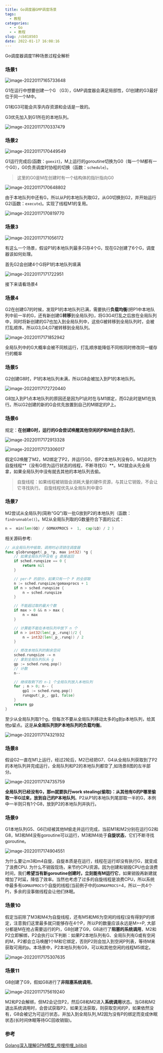 ```yaml
---
title: Go调度器GMP调度场景
tags:
  - 教程
categories:
  - - Go
  - - 教程
slug: /cb818503
date: 2022-01-17 16:08:16
---
```


 Go调度器调度11种场景过程全解析

<!--more-->

### 场景1

![image-20220117165733648](index/image-20220117165733648.png)

G1在运行中想要创建一个G （G3），GMP调度器会满足局部性，G1创建的G3最好位于同一个M中。

G1和G3可能会共享内存资源和会话是一致的。

G3优先加入到G1所在的本地队列。

![image-20220117170337479](index/image-20220117170337479.png)

### 场景2

![image-20220117170449549](index/image-20220117170449549.png)

G1运行完成后(函数：`goexit`)，M上运行的goroutine切换为G0（每一个M都有一个G0），G0负责调度时协程的切换（函数：`schedule`）。

> 这里的G0是M在创建时有一个结构体的指针指向G0

![image-20220117170648802](index/image-20220117170648802.png)

由于本地队列中还有G，所以从P的本地队列取G2，从G0切换到G2，并开始运行G2(函数：`execute`)。实现了线程M1的复用。

![image-20220117170819770](index/image-20220117170819770.png)

### 场景3

![image-20220117171056172](index/image-20220117171056172.png)

有这么一个场景，假设P1的本地队列最多只存4个G，现在G2创建了6个G，调度器该如何处理。

首先G2会创建4个G将P1的本地队列填满

![image-20220117171722951](index/image-20220117171722951.png)

接下来请看场景4

### 场景4

G2在创建G7的时候，发现P1的本地队列已满，需要执行**负载均衡**(把P1中本地队列中前一半的G，还有新创建G**转移**到全局队列)，将G3G4打乱之后放在全局队列中，同时将新创建的G7也加入到全局队列中，这些G被转移到全局队列时，会被打乱顺序。所以G3,G4,G7被转移到全局队列。

![image-20220117171852942](index/image-20220117171852942.png)

全局队列中的G大概率会被不同核运行，打乱顺序能降低不同核同时修改同一缓存行的概率

### 场景5

G2创建G8时，P1的本地队列未满，所以G8会被加入到P1的本地队列。

![image-20220117172720440](index/image-20220117172720440.png)

G8加入到P1点本地队列的原因还是因为P1此时在与M1绑定，而G2此时是M1在执行。所以G2创建的新的G会优先放置到自己的M绑定的P上。

### 场景6

规定：**在创建G时，运行的G会尝试唤醒其他空闲的P和M组合去执行**。

![image-20220117172913328](index/image-20220117172913328.png)

![image-20220117173306017](index/image-20220117173306017.png)

假定G2唤醒了M2，M2绑定了P2，并运行G0，但P2本地队列没有G，M2此时为自旋线程**（没有G但为运行状态的线程，不断寻找G）**。M2就会从先全局拿，如果全局队列中没有就去其他的本地队列去偷。

> 自旋线程：如果线程被销毁会消耗大量的硬件资源，与其让它销毁，不会让它寻找执行。 自旋线程优先从全局队列中拿G

### 场景7

M2尝试从全局队列(简称“GQ”)取一批G放到P2的本地队列（函数：`findrunnable()`）。M2从全局队列取的G数量符合下面的公式：

```go
n =  min(len(GQ) / GOMAXPROCS +  1,  cap(LQ) / 2 )
```

相关源码参考:

```go
// 从全局队列中偷取，调用时必须锁住调度器
func globrunqget(_p_ *p, max int32) *g {
	// 如果全局队列中没有 g 直接返回
	if sched.runqsize == 0 {
		return nil
	}

	// per-P 的部分，如果只有一个 P 的全部取
	n := sched.runqsize/gomaxprocs + 1
	if n > sched.runqsize {
		n = sched.runqsize
	}

	// 不能超过取的最大个数
	if max > 0 && n > max {
		n = max
	}

	// 计算能不能在本地队列中放下 n 个
	if n > int32(len(_p_.runq))/2 {
		n = int32(len(_p_.runq)) / 2
	}

	// 修改本地队列的剩余空间
	sched.runqsize -= n
	// 拿到全局队列队头 g
	gp := sched.runq.pop()
	// 计数
	n--

	// 继续取剩下的 n-1 个全局队列放入本地队列
	for ; n > 0; n-- {
		gp1 := sched.runq.pop()
		runqput(_p_, gp1, false)
	}
	return gp
}
```

至少从全局队列取1个g，但每次不要从全局队列移动太多的g到p本地队列，给其他p留点。这是**从全局队列到P本地队列的负载均衡**。

![image-20220117174321932](index/image-20220117174321932.png)

### 场景8

假设G2一直在M1上运行，经过2轮后，M2已经把G7、G4从全局队列获取到了P2的本地队列并完成运行，全局队列和P2的本地队列都空了,如场景8图的左半部分。

![image-20220117174735759](index/image-20220117174735759.png)

**全局队列已经没有G，那m就要执行work stealing(偷取)：从其他有G的P哪里偷取一半G过来，放到自己的P本地队列**。P2从P1的本地队列尾部取一半的G，本例中一半则只有1个G8，放到P2的本地队列并执行。

### 场景9

G1本地队列G5、G6已经被其他M偷走并运行完成，当前M1和M2分别在运行G2和G8，M3和M4没有goroutine可以运行，M3和M4处于**自旋状态**，它们不断寻找goroutine。

![image-20220117174904551](index/image-20220117174904551.png)

 为什么要让m3和m4自旋，自旋本质是在运行，线程在运行却没有执行G，就变成了浪费CPU. 为什么不销毁现场，来节约CPU资源。因为创建和销毁CPU也会浪费时间，我们**希望当有新goroutine创建时，立刻能有M运行它**，如果销毁再新建就增加了时延，降低了效率。当然也考虑了过多的自旋线程是浪费CPU，所以系统中最多有`GOMAXPROCS`个自旋的线程(当前例子中的`GOMAXPROCS`=4，所以一共4个P)，多余的没事做线程会让他们休眠。

### 场景10

假定当前除了M3和M4为自旋线程，还有M5和M6为空闲的线程(没有得到P的绑定，注意我们这里最多就只能够存在4个P，所以P的数量应该永远是M>=P, 大部分都是M在抢占需要运行的P)，G8创建了G9，G8进行了**阻塞的系统调用**，M2和P2立即解绑，P2会执行以下判断：如果P2本地队列有G、全局队列有G或有空闲的M，P2都会立马唤醒1个M和它绑定，否则P2则会加入到空闲P列表，等待M来获取可用的p。本场景中，P2本地队列有G9，可以和其他空闲的线程M5绑定。

![image-20220117175307635](index/image-20220117175307635.png)

### 场景11

G8创建了G9，假如G8进行了**非阻塞系统调用**。

![image-20220117175619240](index/image-20220117175619240.png)

 M2和P2会解绑，但M2会记住P2，然后G8和M2进入**系统调用**状态。当G8和M2退出系统调用时，会尝试获取P2，如果无法获取，则获取空闲的P，如果依然没有，G8会被记为可运行状态，并加入到全局队列,M2因为没有P的绑定而变成休眠状态(长时间休眠等待GC回收销毁)。

### 参考

[Golang深入理解GPM模型_哔哩哔哩_bilibili](https://www.bilibili.com/video/BV19r4y1w7Nx)
